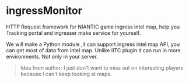 # ingressMonitor

HTTP Request framework for NIANTIC game ingress intel map, help you Tracking portal and ingresser make service for yourself.

We will make a Python module ,it can support ingress intel map  API, you can get most of data from intel map. Unlike IITC plugin it can run in more environments. Not only in your server.

> Idea from author: I just don't want to miss out on interesting players because I can't keep looking at maps.

